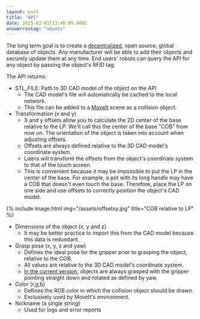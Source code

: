 ```yaml
---
layout: post
title: "API"
date: 2015-02-01T13:46:09.000Z
answerrostag: "ubuntu"
---
```


The long term goal is to create a [decentralized](http://www.cnbc.com/2014/11/13/forget-currency-bitcoin-tech-could-disrupt-massively.html), open source, global database of objects.  Any manufacturer will be able to add their objects and securely update them at any time. End users' robots can query the API for any object by passing the object's RFID tag.

The API returns:
- STL_FILE: Path to 3D CAD model of the object on the API
  - The CAD model's file will automatically be cached to the local network.
  - This file can be added to a [MoveIt](http://liatris.org/2015/02/01/9/) scene as a collision object.
- Transformation (x and y)
  - X and y offsets allow you to calculate the 2D center of the base relative to the LP.  We'll call this the center of the base "COB" from now on. The orientation of the object is taken into account when adjusting offsets.
  - Offsets are always defined relative to the 3D CAD model's coordinate system.
  - Liatris will transform the offsets from the object's coordinate system to that of the  touch screen.
  - This is convenient because it may be impossible to put the LP in the center of the base. For example, a pot with its long handle may have a COB that doesn't even touch the base. Therefore, place the LP on one side and use offsets to correctly position the object's CAD model.

{% include image.html img="/assets/offsetxy.jpg" title="COB relative to LP" %}

- Dimensions of the object (x, y and z)
  - It may be better practice to import this from the CAD model because this data is redundant.
- Grasp pose (x, y, z and yaw)
  - Defines the ideal pose for the gripper prior to grasping the object, relative to the COB.
  - All values are relative to the 3D CAD model's coordinate system.
  - [In the current version](http://liatris.org/2015/02/01/11/), objects are always grasped with the gripper pointing straight down and rotated as defined by yaw.
- Color (r,g,b)
  - Defines the RGB color in which the collision object should be drawn.
  - Exclusively used by MoveIt's environment.
- Nickname (a single string)
  - Used for logs and error reports
